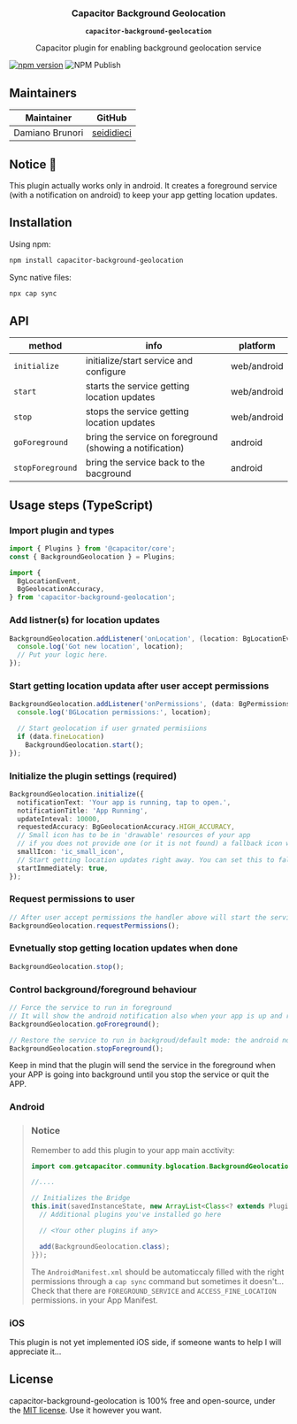 <h3 align="center">Capacitor Background Geolocation</h3>
<p align="center"><strong><code>capacitor-background-geolocation</code></strong></p>
<p align="center">
  Capacitor plugin for enabling background geolocation service
</p>

[![npm version](https://badge.fury.io/js/capacitor-background-geolocation.svg)](https://badge.fury.io/js/capacitor-background-geolocation)
![NPM Publish](https://github.com/seididieci/capacitor-backround-geolocation/workflows/NPM%20Publish/badge.svg)

## Maintainers

| Maintainer      | GitHub                                      |
| --------------- | ------------------------------------------- |
| Damiano Brunori | [seididieci](https://github.com/seididieci) |

## Notice 🚀

This plugin actually works only in android. It creates a foreground service (with a notification on android) to keep your app getting location updates.

## Installation

Using npm:

```bash
npm install capacitor-background-geolocation
```

Sync native files:

```bash
npx cap sync
```

## API

| method           | info                                                     | platform    |
| ---------------- | -------------------------------------------------------- | ----------- |
| `initialize`     | initialize/start service and configure                   | web/android |
| `start`          | starts the service getting location updates              | web/android |
| `stop`           | stops the service getting location updates               | web/android |
| `goForeground`   | bring the service on foreground (showing a notification) | android     |
| `stopForeground` | bring the service back to the bacground                  | android     |

## Usage steps (TypeScript)

### Import plugin and types

```ts
import { Plugins } from '@capacitor/core';
const { BackgroundGeolocation } = Plugins;

import {
  BgLocationEvent,
  BgGeolocationAccuracy,
} from 'capacitor-background-geolocation';
```

### Add listner(s) for location updates

```ts
BackgroundGeolocation.addListener('onLocation', (location: BgLocationEvent) => {
  console.log('Got new location', location);
  // Put your logic here.
});
```

### Start getting location updata after user accept permissions
```ts
BackgroundGeolocation.addListener('onPermissions', (data: BgPermissions) => {
  console.log('BGLocation permissions:', location);

  // Start geolocation if user grnated permisiions
  if (data.fineLocation)
    BackgroundGeolocation.start();
});
```

### Initialize the plugin settings (required)

```ts
BackgroundGeolocation.initialize({
  notificationText: 'Your app is running, tap to open.',
  notificationTitle: 'App Running',
  updateInteval: 10000,
  requestedAccuracy: BgGeolocationAccuracy.HIGH_ACCURACY,
  // Small icon has to be in 'drawable' resources of your app
  // if you does not provide one (or it is not found) a fallback icon will be used.
  smallIcon: 'ic_small_icon',
  // Start getting location updates right away. You can set this to false or not set at all (se below).
  startImmediately: true,
});
```
### Request permissions to user
```ts
// After user accept permissions the handler above will start the service
BackgroundGeolocation.requestPermissions();
```

### Evnetually stop getting location updates when done
```ts
BackgroundGeolocation.stop();
```

### Control background/foreground behaviour
```ts
// Force the service to run in foreground
// It will show the android notification also when your app is up and running
BackgroundGeolocation.goFroreground();

// Restore the service to run in backgroud/default mode: the android notification will be shown only when your app goes in background.
BackgroundGeolocation.stopForeground();

```
Keep in mind that the plugin will send the service in the foreground when your APP is going into background until you stop the service or quit the APP.

### Android

> ### Notice
>
> Remember to add this plugin to your app main acctivity:
>
> ```java
> import com.getcapacitor.community.bglocation.BackgroundGeolocation;
>
> //....
>
> // Initializes the Bridge
> this.init(savedInstanceState, new ArrayList<Class<? extends Plugin>>() {{
>   // Additional plugins you've installed go here
>
>   // <Your other plugins if any>
>
>   add(BackgroundGeolocation.class);
> }});
> ```
>The `AndroidManifest.xml` should be automaticcaly filled with the right permissions through a `cap sync` command but sometimes it doesn't...<br/>
>Check that there are `FOREGROUND_SERVICE` and `ACCESS_FINE_LOCATION` permissions. in your App Manifest.

### iOS

This plugin is not yet implemented iOS side, if someone wants to help I will appreciate it...

## License

capacitor-background-geolocation is 100% free and open-source, under the [MIT license](LICENSE). Use it however you want.
